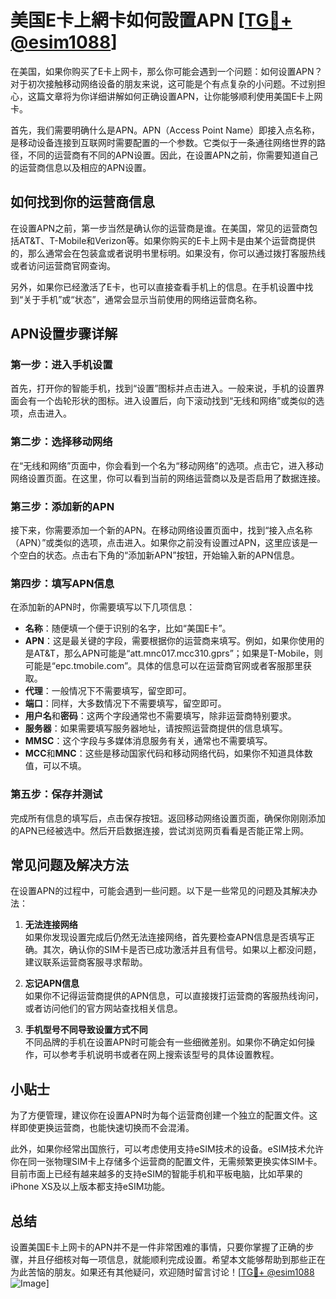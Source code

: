 # 美国E卡上網卡如何設置APN [[TG💪+ @esim1088](https://t.me/s/esim1088)]

在美国，如果你购买了E卡上网卡，那么你可能会遇到一个问题：如何设置APN？对于初次接触移动网络设备的朋友来说，这可能是个有点复杂的小问题。不过别担心，这篇文章将为你详细讲解如何正确设置APN，让你能够顺利使用美国E卡上网卡。

首先，我们需要明确什么是APN。APN（Access Point Name）即接入点名称，是移动设备连接到互联网时需要配置的一个参数。它类似于一条通往网络世界的路径，不同的运营商有不同的APN设置。因此，在设置APN之前，你需要知道自己的运营商信息以及相应的APN设置。

## 如何找到你的运营商信息

在设置APN之前，第一步当然是确认你的运营商是谁。在美国，常见的运营商包括AT&T、T-Mobile和Verizon等。如果你购买的E卡上网卡是由某个运营商提供的，那么通常会在包装盒或者说明书里标明。如果没有，你可以通过拨打客服热线或者访问运营商官网查询。

另外，如果你已经激活了E卡，也可以直接查看手机上的信息。在手机设置中找到“关于手机”或“状态”，通常会显示当前使用的网络运营商名称。

## APN设置步骤详解

### 第一步：进入手机设置

首先，打开你的智能手机，找到“设置”图标并点击进入。一般来说，手机的设置界面会有一个齿轮形状的图标。进入设置后，向下滚动找到“无线和网络”或类似的选项，点击进入。

### 第二步：选择移动网络

在“无线和网络”页面中，你会看到一个名为“移动网络”的选项。点击它，进入移动网络设置页面。在这里，你可以看到当前的网络运营商以及是否启用了数据连接。

### 第三步：添加新的APN

接下来，你需要添加一个新的APN。在移动网络设置页面中，找到“接入点名称（APN）”或类似的选项，点击进入。如果你之前没有设置过APN，这里应该是一个空白的状态。点击右下角的“添加新APN”按钮，开始输入新的APN信息。

### 第四步：填写APN信息

在添加新的APN时，你需要填写以下几项信息：

- **名称**：随便填一个便于识别的名字，比如“美国E卡”。
- **APN**：这是最关键的字段，需要根据你的运营商来填写。例如，如果你使用的是AT&T，那么APN可能是“att.mnc017.mcc310.gprs”；如果是T-Mobile，则可能是“epc.tmobile.com”。具体的信息可以在运营商官网或者客服那里获取。
- **代理**：一般情况下不需要填写，留空即可。
- **端口**：同样，大多数情况下不需要填写，留空即可。
- **用户名**和**密码**：这两个字段通常也不需要填写，除非运营商特别要求。
- **服务器**：如果需要填写服务器地址，请按照运营商提供的信息填写。
- **MMSC**：这个字段与多媒体消息服务有关，通常也不需要填写。
- **MCC**和**MNC**：这些是移动国家代码和移动网络代码，如果你不知道具体数值，可以不填。

### 第五步：保存并测试

完成所有信息的填写后，点击保存按钮。返回移动网络设置页面，确保你刚刚添加的APN已经被选中。然后开启数据连接，尝试浏览网页看看是否能正常上网。

## 常见问题及解决方法

在设置APN的过程中，可能会遇到一些问题。以下是一些常见的问题及其解决办法：

1. **无法连接网络**  
   如果你发现设置完成后仍然无法连接网络，首先要检查APN信息是否填写正确。其次，确认你的SIM卡是否已成功激活并且有信号。如果以上都没问题，建议联系运营商客服寻求帮助。

2. **忘记APN信息**  
   如果你不记得运营商提供的APN信息，可以直接拨打运营商的客服热线询问，或者访问他们的官方网站查找相关信息。

3. **手机型号不同导致设置方式不同**  
   不同品牌的手机在设置APN时可能会有一些细微差别。如果你不确定如何操作，可以参考手机说明书或者在网上搜索该型号的具体设置教程。

## 小贴士

为了方便管理，建议你在设置APN时为每个运营商创建一个独立的配置文件。这样即使更换运营商，也能快速切换而不会混淆。

此外，如果你经常出国旅行，可以考虑使用支持eSIM技术的设备。eSIM技术允许你在同一张物理SIM卡上存储多个运营商的配置文件，无需频繁更换实体SIM卡。目前市面上已经有越来越多的支持eSIM的智能手机和平板电脑，比如苹果的iPhone XS及以上版本都支持eSIM功能。

## 总结

设置美国E卡上网卡的APN并不是一件非常困难的事情，只要你掌握了正确的步骤，并且仔细核对每一项信息，就能顺利完成设置。希望本文能够帮助到那些正在为此苦恼的朋友。如果还有其他疑问，欢迎随时留言讨论！[[TG💪+ @esim1088](https://t.me/s/esim1088) ![Image](https://i.postimg.cc/4NQfJmqS/Snipaste-2025-05-13-00-14-12.png)]